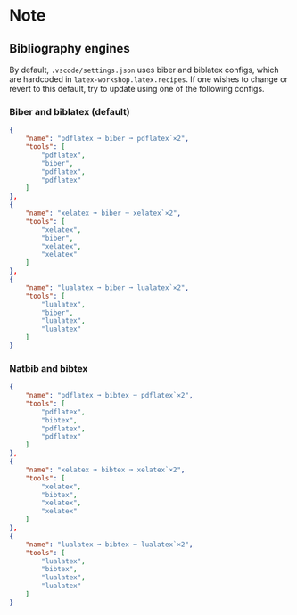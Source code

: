# Note

## Bibliography engines

By default, `.vscode/settings.json` uses biber and biblatex configs, which are hardcoded in `latex-workshop.latex.recipes`. If one wishes to change or revert to this default, try to update using one of the following configs.

### Biber and biblatex (default)

```json
{
    "name": "pdflatex ➞ biber ➞ pdflatex`×2",
    "tools": [
        "pdflatex",
        "biber",
        "pdflatex",
        "pdflatex"
    ]
},
{
    "name": "xelatex ➞ biber ➞ xelatex`×2",
    "tools": [
        "xelatex",
        "biber",
        "xelatex",
        "xelatex"
    ]
},
{
    "name": "lualatex ➞ biber ➞ lualatex`×2",
    "tools": [
        "lualatex",
        "biber",
        "lualatex",
        "lualatex"
    ]
}
```

### Natbib and bibtex

```json
{
    "name": "pdflatex ➞ bibtex ➞ pdflatex`×2",
    "tools": [
        "pdflatex",
        "bibtex",
        "pdflatex",
        "pdflatex"
    ]
},
{
    "name": "xelatex ➞ bibtex ➞ xelatex`×2",
    "tools": [
        "xelatex",
        "bibtex",
        "xelatex",
        "xelatex"
    ]
},
{
    "name": "lualatex ➞ bibtex ➞ lualatex`×2",
    "tools": [
        "lualatex",
        "bibtex",
        "lualatex",
        "lualatex"
    ]
}
```